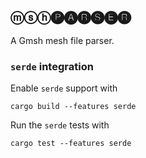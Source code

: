 ## ⓜⓢⓗ🅟🅐🅡🅢🅔🅡 
A Gmsh mesh file parser. 

### `serde` integration 
Enable `serde` support with
```shell 
cargo build --features serde 
```
Run the `serde` tests with 
```shell 
cargo test --features serde 
```
